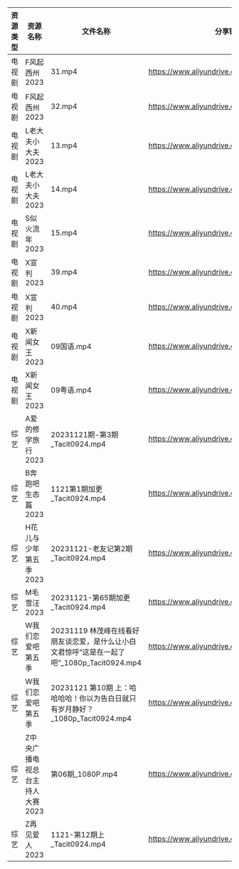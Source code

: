 | 资源类型 | 资源名称               | 文件名称                                                          | 分享链接                                      | 更新时间                |
| ---- | ------------------ | ------------------------------------------------------------- | ----------------------------------------- | ------------------- |
| 电视剧  | F风起西州2023          | 31.mp4                                                        | https://www.aliyundrive.com/s/yQtLhNGepAP | 2023-11-22 00:05:06 |
| 电视剧  | F风起西州2023          | 32.mp4                                                        | https://www.aliyundrive.com/s/yQtLhNGepAP | 2023-11-22 00:05:06 |
| 电视剧  | L老大夫小大夫2023        | 13.mp4                                                        | https://www.aliyundrive.com/s/GWSE766C2nF | 2023-11-22 00:05:14 |
| 电视剧  | L老大夫小大夫2023        | 14.mp4                                                        | https://www.aliyundrive.com/s/GWSE766C2nF | 2023-11-22 00:05:14 |
| 电视剧  | S似火流年2023          | 15.mp4                                                        | https://www.aliyundrive.com/s/UKFtN7MHpX6 | 2023-11-22 00:05:22 |
| 电视剧  | X宣判2023            | 39.mp4                                                        | https://www.aliyundrive.com/s/WZmywrp2FQC | 2023-11-22 00:05:29 |
| 电视剧  | X宣判2023            | 40.mp4                                                        | https://www.aliyundrive.com/s/WZmywrp2FQC | 2023-11-22 00:05:28 |
| 电视剧  | X新闻女王2023          | 09国语.mp4                                                      | https://www.aliyundrive.com/s/pQso7VmMDJg | 2023-11-22 00:05:31 |
| 电视剧  | X新闻女王2023          | 09粤语.mp4                                                      | https://www.aliyundrive.com/s/pQso7VmMDJg | 2023-11-22 00:05:31 |
| 综艺   | A爱的修学旅行2023        | 20231121期-第3期_Tacit0924.mp4                                   | https://www.aliyundrive.com/s/EE9WNi94Ftz | 2023-11-22 00:05:36 |
| 综艺   | B奔跑吧生态篇2023        | 1121第1期加更_Tacit0924.mp4                                       | https://www.aliyundrive.com/s/9mE7QU1mwc4 | 2023-11-22 00:05:38 |
| 综艺   | H花儿与少年第五季2023      | 20231121-老友记第2期_Tacit0924.mp4                                 | https://www.aliyundrive.com/s/Rb3k2hgSjHJ | 2023-11-22 00:05:51 |
| 综艺   | M毛雪汪2023           | 20231121-第65期加更_Tacit0924.mp4                                 | https://www.aliyundrive.com/s/asPqfgPRqAg | 2023-11-22 00:05:58 |
| 综艺   | W我们恋爱吧第五季          | 20231119 林茂峰在线看好朋友谈恋爱，是什么让小白文君惊呼“这是在一起了吧”_1080p_Tacit0924.mp4 | https://www.aliyundrive.com/s/HKudLToehXL | 2023-11-22 00:06:14 |
| 综艺   | W我们恋爱吧第五季          | 20231121 第10期 上：哈哈哈哈！你以为告白日就只有岁月静好？_1080p_Tacit0924.mp4       | https://www.aliyundrive.com/s/HKudLToehXL | 2023-11-22 00:06:14 |
| 综艺   | Z中央广播电视总台主持人大赛2023 | 第06期_1080P.mp4                                                | https://www.aliyundrive.com/s/qDnMSFzbSyH | 2023-11-22 00:06:29 |
| 综艺   | Z再见爱人2023          | 1121-第12期上_Tacit0924.mp4                                      | https://www.aliyundrive.com/s/aouNVWvAZxj | 2023-11-22 00:06:32 |
